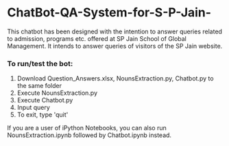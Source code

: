 # ChatBot-QA-System-for-S-P-Jain-

This chatbot has been designed with the intention to answer queries related to admission, programs etc. offered at SP Jain School of Global Management. It intends to answer queries of visitors of the SP Jain website.


### To run/test the bot:

1. Download Question_Answers.xlsx, NounsExtraction.py, Chatbot.py to the same folder
2. Execute NounsExtraction.py
3. Execute Chatbot.py
4. Input query
5. To exit, type 'quit'

If you are a user of iPython Notebooks, you can also run NounsExtraction.ipynb followed by Chatbot.ipynb instead.



